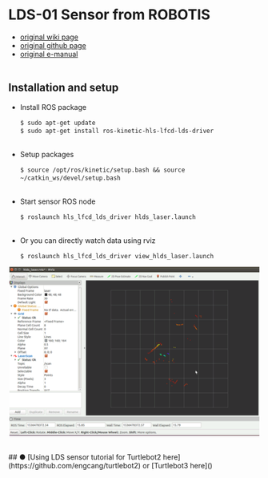 # LDS-01 Sensor from ROBOTIS
+ [original wiki page](http://wiki.ros.org/hls_lfcd_lds_driver)
+ [original github page](https://github.com/ROBOTIS-GIT/hls_lfcd_lds_driver)
+ [original e-manual](http://emanual.robotis.com/docs/en/platform/turtlebot3/appendix_lds_01/)
</br></br>

## Installation and setup
+ Install ROS package
  ~~~shell
  $ sudo apt-get update
  $ sudo apt-get install ros-kinetic-hls-lfcd-lds-driver
  ~~~
  </br>
+ Setup packages
  ~~~shell
  $ source /opt/ros/kinetic/setup.bash && source ~/catkin_ws/devel/setup.bash
  ~~~
  </br>
+ Start sensor ROS node
  ~~~shell
  $ roslaunch hls_lfcd_lds_driver hlds_laser.launch
  ~~~
  </br>
+ Or you can directly watch data using rviz
  ~~~shell
  $ roslaunch hls_lfcd_lds_driver view_hlds_laser.launch
  ~~~

<p align="center">
  <img src="https://github.com/engcang/image-files/blob/master/hls_rviz.png" width="500"/>
</p>
<br>
## ● [Using LDS sensor tutorial for Turtlebot2 here](https://github.com/engcang/turtlebot2) or [Turtlebot3 here]()


